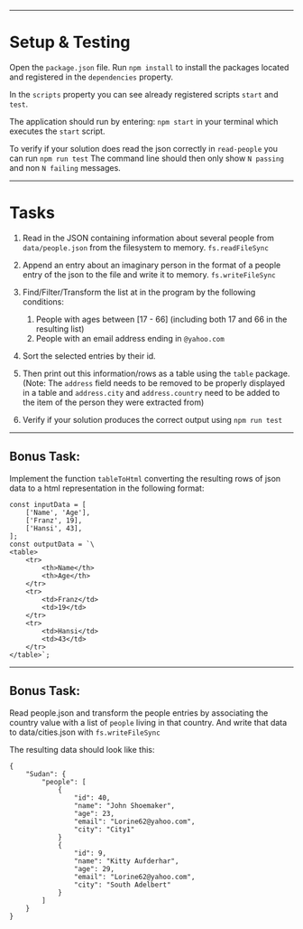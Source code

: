 ----------------------------------------------------

# Setup & Testing

Open the `package.json` file.
Run `npm install` to install the packages located and registered in the 
`dependencies` property.

In the `scripts` property you can see already registered scripts
`start` and `test`.

The application should run by entering:
`npm start` 
in your terminal which executes the `start` script.

To verify if your solution does read the json correctly in `read-people` you can run
`npm run test`
The command line should then only show 
`N passing`
and non
`N failing`
messages.

----------------------------------------------------

# Tasks

1. Read in the JSON containing information about several people from `data/people.json` from the filesystem to memory.
`fs.readFileSync`

2. Append an entry about an imaginary person in the format of a people entry of the json to the file and write it to memory.
`fs.writeFileSync`

3. Find/Filter/Transform the list at in the program by the following conditions:
    1. People with ages between [17 - 66] (including both 17 and 66 in the resulting list)
    2. People with an email address ending in `@yahoo.com` 

4. Sort the selected entries by their id.

5. Then print out this information/rows as a table using the `table` package.
(Note: The `address` field needs to be removed to be properly displayed in a table and `address.city` and `address.country` need to be
added to the item of the person they were extracted from)

6. Verify if your solution produces the correct output using `npm run test`

----------------------------------------------------


## Bonus Task:
Implement the function `tableToHtml` converting the resulting rows of json data to a html representation in the following format:
```
const inputData = [
    ['Name', 'Age'],
    ['Franz', 19],
    ['Hansi', 43],
];
const outputData = `\
<table>
    <tr>
        <th>Name</th>
        <th>Age</th>
    </tr>
    <tr>
        <td>Franz</td>
        <td>19</td>
    </tr>
    <tr>
        <td>Hansi</td>
        <td>43</td>
    </tr>
</table>`;
```

----------------------------------------------------

## Bonus Task:
Read people.json and transform the people entries by associating
the country value with a list of `people` living in that country.
And write that data to data/cities.json with `fs.writeFileSync`

The resulting data should look like this:
```
{
    "Sudan": {
        "people": [
            {
                "id": 40,
                "name": "John Shoemaker",
                "age": 23,
                "email": "Lorine62@yahoo.com",
                "city": "City1"
            }
            {
                "id": 9,
                "name": "Kitty Aufderhar",
                "age": 29,
                "email": "Lorine62@yahoo.com",
                "city": "South Adelbert"
            }
        ]
    }
}
```